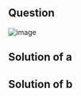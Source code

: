 ## Question

![image](https://github.com/user-attachments/assets/666d6e42-539b-4e7d-a5f7-78945d26747c)

## Solution of a



## Solution of b
